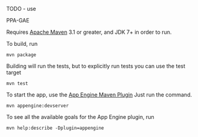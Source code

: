 

TODO - use 

PPA-GAE 

Requires [Apache Maven](http://maven.apache.org) 3.1 or greater, and JDK 7+ in order to run.

To build, run

    mvn package

Building will run the tests, but to explicitly run tests you can use the test target

    mvn test

To start the app, use the [App Engine Maven Plugin](http://code.google.com/p/appengine-maven-plugin/) Just run the command.

    mvn appengine:devserver


To see all the available goals for the App Engine plugin, run

    mvn help:describe -Dplugin=appengine